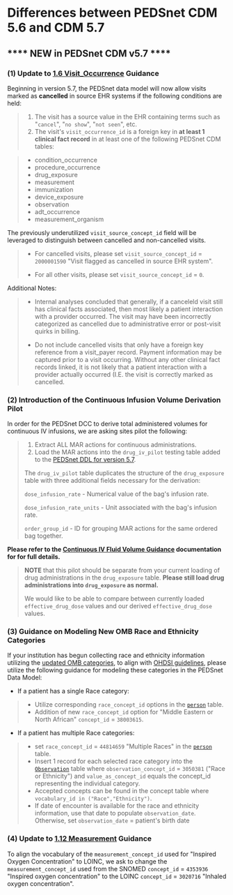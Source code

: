 # Differences between PEDSnet CDM 5.6 and CDM 5.7

## **** NEW in PEDSnet CDM v5.7 ****

### (1) Update to [1.6 Visit_Occurrence](https://github.com/PEDSnet/Data_Models_Public/blob/master/PEDSnet/docs/Conventions%20Docs/v5.7_PEDSnet_CDM_ETL_Conventions.md#16-visit_occurrence) Guidance

Beginning in version 5.7, the PEDSnet data model will now allow visits marked as **cancelled** in source EHR systems if the following conditions are held:

> 1. The visit has a source value in the EHR containing terms such as "`cancel`", "`no show`", "`not seen`", etc.
> 2. The visit's `visit_occurrence_id` is a foreign key in **at least 1 clinical fact record** in at least one of the following PEDSnet CDM tables:

> - condition_occurrence
> - procedure_occurrence
> - drug_exposure
> - measurement
> - immunization
> - device_exposure
> - observation
> - adt_occurrence
> - measurement_organism

The previously underutilized `visit_source_concept_id` field will be leveraged to distinguish between cancelled and non-cancelled visits.

> - For cancelled visits, please set `visit_source_concept_id` = `2000001590` "Visit flagged as cancelled in source EHR system".
> 
> - For all other visits, please set `visit_source_concept_id` = `0`.

Additional Notes:

> - Internal analyses concluded that generally, if a canceleld visit still has clinical facts associated, then most likely a patient interaction with a provider occurred. The visit may have been incorrectly categorized as cancelled due to administrative error or post-visit quirks in billing.
> 
> - Do not include cancelled visits that only have a foreign key reference from a visit_payer record. Payment information may be captured prior to a visit occurring. Without any other clinical fact records linked, it is not likely that a patient interaction with a provider actually occurred (I.E. the visit is correctly marked as cancelled.


### (2) Introduction of the Continuous Infusion Volume Derivation Pilot
In order for the PEDSnet DCC to derive total administered volumes for continuous IV infusions, we are asking sites pilot the following:

>  1. Extract ALL MAR actions for continuous administrations.
>  2. Load the MAR actions into the `drug_iv_pilot` testing table added to the [PEDSnet DDL for version 5.7](https://data-models-sqlalchemy.research.chop.edu/pedsnet/5.7.0/). 
> 
> The `drug_iv_pilot` table duplicates the structure of the `drug_exposure` table with three additional fields necessary for the derivation: 
> 
>  `dose_infusion_rate` - Numerical value of the bag's infusion rate.
>  
>  `dose_infusion_rate_units` - Unit associated with the bag's infusion rate.
>  
>  `order_group_id` - ID for grouping MAR actions for the same ordered bag together.

 
**Please refer to the [Continuous IV Fluid Volume Guidance](https://github.com/PEDSnet/Data_Models_Public/blob/master/PEDSnet/docs/Codesets%20%26%20Additional%20Guidance/Continuous%20IV%20Fluid%20Volume%20Guidance.md) documentation for for full details.**

> **NOTE** that this pilot should be separate from your current loading of drug administrations in the `drug_exposure` table. **Please still load drug administrations into `drug_exposure` as normal.** 
> 
> We would like to be able to compare between currently loaded `effective_drug_dose` values and our derived `effective_drug_dose` values.


### (3) Guidance on Modeling New OMB Race and Ethnicity Categories 

If your institution has begun collecting race and ethnicity information utilizing the [updated OMB categories](https://www.census.gov/about/our-research/race-ethnicity/standards-updates.html), to align with [OHDSI guidelines](https://forums.ohdsi.org/t/dealing-with-multiple-races-and-other-exceptions/20091/27), please utilize the following guidance for modeling these categories in the PEDSnet Data Model:

- If a patient has a single Race category:
> - Utilize corresponding `race_concept_id` options in the [`person`](https://github.com/PEDSnet/Data_Models_Public/blob/master/PEDSnet/docs/Conventions%20Docs/v5.7_PEDSnet_CDM_ETL_Conventions.md#11-person-1) table.
> - Addition of new `race_concept_id` option for "Middle Eastern or North African" `concept_id` = `38003615`.

- If a patient has multiple Race categories:
> - set `race_concept_id` = `44814659` "Multiple Races" in the [`person`](https://github.com/PEDSnet/Data_Models_Public/blob/master/PEDSnet/docs/Conventions%20Docs/v5.7_PEDSnet_CDM_ETL_Conventions.md#11-person-1) table.
> - Insert 1 record for each selected race category into the [`Observation`](https://github.com/PEDSnet/Data_Models_Public/blob/master/PEDSnet/docs/Conventions%20Docs/v5.7_PEDSnet_CDM_ETL_Conventions.md#19-observation-1) table where `observation_concept_id` = `3050381` ("Race or Ethnicity") and `value_as_concept_id` equals the concept_id representing the individual category.
> - Accepted concepts can be found in the concept table where `vocabulary_id in ("Race","Ethnicity")`.
> - If date of encounter is available for the race and ethnicity information, use that date to populate `observation_date`. Otherwise, set `observation_date` = patient's birth date


### (4) Update to [1.12 Measurement](https://github.com/PEDSnet/Data_Models_Public/blob/master/PEDSnet/docs/Conventions%20Docs/v5.7_PEDSnet_CDM_ETL_Conventions.md#112-measurement-1) Guidance 

To align the vocabulary of the `measurement_concept_id` used for "Inspired Oxygen Concentration" to LOINC, we ask to change the `measurement_concept_id` used from the SNOMED `concept_id` = `4353936` "Inspired oxygen concentration" to the LOINC `concept_id` = `3020716` "Inhaled oxygen concentration".
